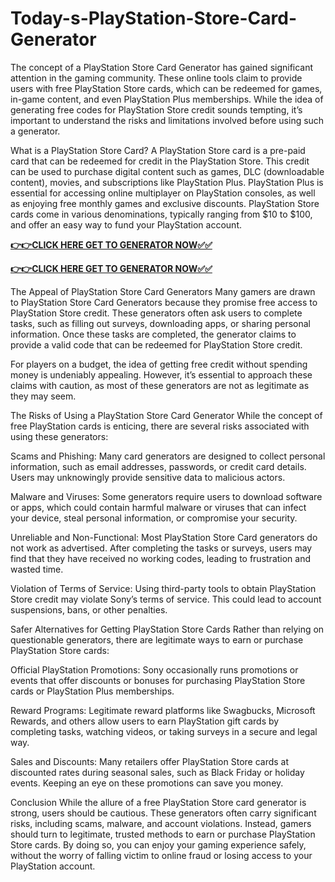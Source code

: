 # Today-s-PlayStation-Store-Card-Generator

The concept of a PlayStation Store Card Generator has gained significant attention in the gaming community. These online tools claim to provide users with free PlayStation Store cards, which can be redeemed for games, in-game content, and even PlayStation Plus memberships. While the idea of generating free codes for PlayStation Store credit sounds tempting, it’s important to understand the risks and limitations involved before using such a generator.

What is a PlayStation Store Card?
A PlayStation Store card is a pre-paid card that can be redeemed for credit in the PlayStation Store. This credit can be used to purchase digital content such as games, DLC (downloadable content), movies, and subscriptions like PlayStation Plus. PlayStation Plus is essential for accessing online multiplayer on PlayStation consoles, as well as enjoying free monthly games and exclusive discounts. PlayStation Store cards come in various denominations, typically ranging from $10 to $100, and offer an easy way to fund your PlayStation account.

[**👉👉CLICK HERE GET TO GENERATOR NOW✅✅**](https://free24.raj-solution.com/free-psn-gift-card/)

[**👉👉CLICK HERE GET TO GENERATOR NOW✅✅**](https://free24.raj-solution.com/free-psn-gift-card/)

The Appeal of PlayStation Store Card Generators
Many gamers are drawn to PlayStation Store Card Generators because they promise free access to PlayStation Store credit. These generators often ask users to complete tasks, such as filling out surveys, downloading apps, or sharing personal information. Once these tasks are completed, the generator claims to provide a valid code that can be redeemed for PlayStation Store credit.

For players on a budget, the idea of getting free credit without spending money is undeniably appealing. However, it’s essential to approach these claims with caution, as most of these generators are not as legitimate as they may seem.

The Risks of Using a PlayStation Store Card Generator
While the concept of free PlayStation cards is enticing, there are several risks associated with using these generators:

Scams and Phishing: Many card generators are designed to collect personal information, such as email addresses, passwords, or credit card details. Users may unknowingly provide sensitive data to malicious actors.

Malware and Viruses: Some generators require users to download software or apps, which could contain harmful malware or viruses that can infect your device, steal personal information, or compromise your security.

Unreliable and Non-Functional: Most PlayStation Store Card generators do not work as advertised. After completing the tasks or surveys, users may find that they have received no working codes, leading to frustration and wasted time.

Violation of Terms of Service: Using third-party tools to obtain PlayStation Store credit may violate Sony’s terms of service. This could lead to account suspensions, bans, or other penalties.

Safer Alternatives for Getting PlayStation Store Cards
Rather than relying on questionable generators, there are legitimate ways to earn or purchase PlayStation Store cards:

Official PlayStation Promotions: Sony occasionally runs promotions or events that offer discounts or bonuses for purchasing PlayStation Store cards or PlayStation Plus memberships.

Reward Programs: Legitimate reward platforms like Swagbucks, Microsoft Rewards, and others allow users to earn PlayStation gift cards by completing tasks, watching videos, or taking surveys in a secure and legal way.

Sales and Discounts: Many retailers offer PlayStation Store cards at discounted rates during seasonal sales, such as Black Friday or holiday events. Keeping an eye on these promotions can save you money.

Conclusion
While the allure of a free PlayStation Store card generator is strong, users should be cautious. These generators often carry significant risks, including scams, malware, and account violations. Instead, gamers should turn to legitimate, trusted methods to earn or purchase PlayStation Store cards. By doing so, you can enjoy your gaming experience safely, without the worry of falling victim to online fraud or losing access to your PlayStation account.

